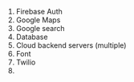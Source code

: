 1. Firebase Auth
2. Google Maps
3. Google search
4. Database
5. Cloud backend servers (multiple)
6. Font
7. Twilio 
8. 